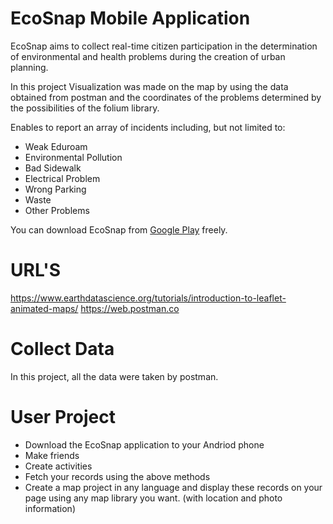 # EcoSnap Mobile Application 

EcoSnap aims to collect real-time citizen participation in the determination of environmental and health problems during the creation of urban planning.

In this project Visualization was made on the map by using the data obtained from postman and the coordinates of the problems determined by the possibilities of the folium library.

Enables to report an array of incidents including, but not limited to:
- Weak Eduroam
- Environmental Pollution
- Bad Sidewalk
- Electrical Problem
- Wrong Parking
- Waste
- Other Problems

You can download EcoSnap from [Google Play](https://play.google.com/store/apps/details?id=com.ecosnap.app) freely.


# URL'S
https://www.earthdatascience.org/tutorials/introduction-to-leaflet-animated-maps/
https://web.postman.co

# Collect Data
In this project, all the data were taken by postman.

# User Project
- Download the EcoSnap application to your Andriod phone
- Make friends
- Create activities
- Fetch your records using the above methods
- Create a map project in any language and display these records on your page using any map library you want. (with location and photo information)



